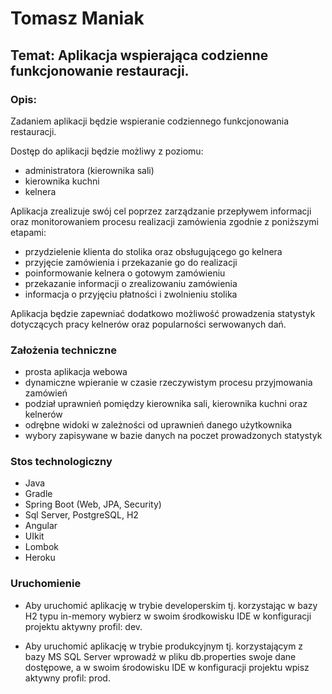 # Tomasz Maniak
## Temat: Aplikacja wspierająca codzienne funkcjonowanie restauracji.

### Opis:
Zadaniem aplikacji będzie wspieranie codziennego funkcjonowania restauracji.

Dostęp do aplikacji będzie możliwy z poziomu:
* administratora (kierownika sali)
* kierownika kuchni
* kelnera

Aplikacja zrealizuje swój cel poprzez zarządzanie przepływem informacji oraz monitorowaniem procesu realizacji zamówienia zgodnie z poniższymi etapami:
* przydzielenie klienta do stolika oraz obsługującego go kelnera
* przyjęcie zamówienia i przekazanie go do realizacji
* poinformowanie kelnera o gotowym zamówieniu
* przekazanie informacji o zrealizowaniu zamówienia
* informacja o przyjęciu płatności i zwolnieniu stolika

Aplikacja będzie zapewniać dodatkowo możliwość prowadzenia statystyk dotyczących pracy kelnerów oraz popularności serwowanych dań.

### Założenia techniczne
* prosta aplikacja webowa
* dynamiczne wpieranie w czasie rzeczywistym procesu przyjmowania zamówień
* podział uprawnień pomiędzy kierownika sali, kierownika kuchni oraz kelnerów
* odrębne widoki w zależności od uprawnień danego użytkownika
* wybory zapisywane w bazie danych na poczet prowadzonych statystyk

### Stos technologiczny
* Java
* Gradle
* Spring Boot (Web, JPA, Security)
* Sql Server, PostgreSQL, H2
* Angular
* UIkit
* Lombok
* Heroku  

### Uruchomienie
* Aby uruchomić aplikację w trybie developerskim tj. korzystając w bazy H2 typu in-memory wybierz w  swoim 
środkowisku IDE w konfiguracji projektu aktywny profil: dev.

* Aby uruchomić aplikację w trybie produkcyjnym tj. korzystającym z bazy MS SQL Server wprowadź w pliku db.properties 
swoje dane dostępowe, a w swoim środowisku IDE w konfiguracji projektu wpisz aktywny profil: prod. 
